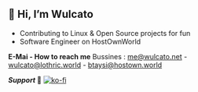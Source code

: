## 👋 Hi, I’m Wulcato

 - Contributing to Linux & Open Source projects for fun
 - Software Engineer on HostOwnWorld
 
**E-Mai - How to reach me**
Bussines : me@wulcato.net - wulcato@lothric.world - btaysi@hostown.world

    
    
***Support* 🙏**
[![ko-fi](https://ko-fi.com/img/githubbutton_sm.svg)](https://ko-fi.com/O4O0SQCVU)

